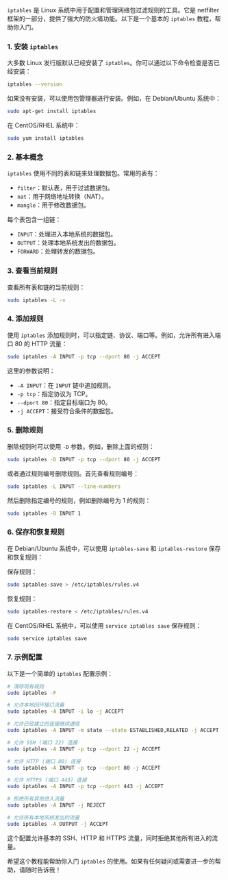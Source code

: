 `iptables` 是 Linux 系统中用于配置和管理网络包过滤规则的工具。它是 netfilter 框架的一部分，提供了强大的防火墙功能。以下是一个基本的 `iptables` 教程，帮助你入门。

### 1. 安装 `iptables`

大多数 Linux 发行版默认已经安装了 `iptables`。你可以通过以下命令检查是否已经安装：

```sh
iptables --version
```

如果没有安装，可以使用包管理器进行安装。例如，在 Debian/Ubuntu 系统中：

```sh
sudo apt-get install iptables
```

在 CentOS/RHEL 系统中：

```sh
sudo yum install iptables
```

### 2. 基本概念

`iptables` 使用不同的表和链来处理数据包。常用的表有：

- `filter`：默认表，用于过滤数据包。
- `nat`：用于网络地址转换（NAT）。
- `mangle`：用于修改数据包。

每个表包含一组链：

- `INPUT`：处理进入本地系统的数据包。
- `OUTPUT`：处理本地系统发出的数据包。
- `FORWARD`：处理转发的数据包。

### 3. 查看当前规则

查看所有表和链的当前规则：

```sh
sudo iptables -L -v
```

### 4. 添加规则

使用 `iptables` 添加规则时，可以指定链、协议、端口等。例如，允许所有进入端口 80 的 HTTP 流量：

```sh
sudo iptables -A INPUT -p tcp --dport 80 -j ACCEPT
```

这里的参数说明：

- `-A INPUT`：在 `INPUT` 链中追加规则。
- `-p tcp`：指定协议为 TCP。
- `--dport 80`：指定目标端口为 80。
- `-j ACCEPT`：接受符合条件的数据包。

### 5. 删除规则

删除规则时可以使用 `-D` 参数。例如，删除上面的规则：

```sh
sudo iptables -D INPUT -p tcp --dport 80 -j ACCEPT
```

或者通过规则编号删除规则。首先查看规则编号：

```sh
sudo iptables -L INPUT --line-numbers
```

然后删除指定编号的规则，例如删除编号为 1 的规则：

```sh
sudo iptables -D INPUT 1
```

### 6. 保存和恢复规则

在 Debian/Ubuntu 系统中，可以使用 `iptables-save` 和 `iptables-restore` 保存和恢复规则：

保存规则：

```sh
sudo iptables-save > /etc/iptables/rules.v4
```

恢复规则：

```sh
sudo iptables-restore < /etc/iptables/rules.v4
```

在 CentOS/RHEL 系统中，可以使用 `service iptables save` 保存规则：

```sh
sudo service iptables save
```

### 7. 示例配置

以下是一个简单的 `iptables` 配置示例：

```sh
# 清除现有规则
sudo iptables -F

# 允许本地回环接口流量
sudo iptables -A INPUT -i lo -j ACCEPT

# 允许已经建立的连接继续通信
sudo iptables -A INPUT -m state --state ESTABLISHED,RELATED -j ACCEPT

# 允许 SSH (端口 22) 连接
sudo iptables -A INPUT -p tcp --dport 22 -j ACCEPT

# 允许 HTTP (端口 80) 连接
sudo iptables -A INPUT -p tcp --dport 80 -j ACCEPT

# 允许 HTTPS (端口 443) 连接
sudo iptables -A INPUT -p tcp --dport 443 -j ACCEPT

# 拒绝所有其他进入流量
sudo iptables -A INPUT -j REJECT

# 允许所有本地系统发出的流量
sudo iptables -A OUTPUT -j ACCEPT
```

这个配置允许基本的 SSH、HTTP 和 HTTPS 流量，同时拒绝其他所有进入的流量。

希望这个教程能帮助你入门 `iptables` 的使用。如果有任何疑问或需要进一步的帮助，请随时告诉我！